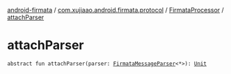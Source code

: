 [android-firmata](../../index.md) / [com.xujiaao.android.firmata.protocol](../index.md) / [FirmataProcessor](index.md) / [attachParser](./attach-parser.md)

# attachParser

`abstract fun attachParser(parser: `[`FirmataMessageParser`](../-firmata-message-parser/index.md)`<*>): `[`Unit`](https://kotlinlang.org/api/latest/jvm/stdlib/kotlin/-unit/index.html)